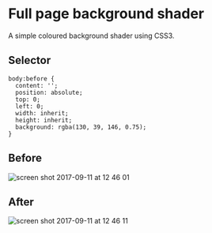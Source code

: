 # Full page background shader
A simple coloured background shader using CSS3.


## Selector
```
body:before {
  content: '';
  position: absolute;
  top: 0;
  left: 0;
  width: inherit;
  height: inherit;
  background: rgba(130, 39, 146, 0.75);
}
```

## Before
![screen shot 2017-09-11 at 12 46 01](https://user-images.githubusercontent.com/11501555/30271100-5303f5e4-96ef-11e7-8092-80fa78196af9.png)

## After
![screen shot 2017-09-11 at 12 46 11](https://user-images.githubusercontent.com/11501555/30271158-851a972c-96ef-11e7-8e63-31da1a4810db.png)